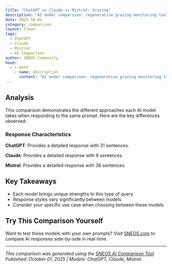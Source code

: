 ```yaml
---
title: "ChatGPT vs Claude vs Mistral: Grazing"
description: "AI model comparison: regenerative grazing monitoring tools..."
date: 2025-10-01
category: comparison
layout: Clean
tags:
  - ChatGPT
  - Claude
  - Mistral
  - AI Comparison
author: SNEOS Community
head:
  - - meta
    - name: description
      content: "AI model comparison: regenerative grazing monitoring tools..."
---
```


<ChatComparison
  title="ChatGPT vs Claude vs Mistral: Grazing"
  prompt="regenerative grazing monitoring tools"
  :responses='{
    "ChatGPT": "Regenerative grazing monitoring tools are essential for farmers, ranchers, and land managers to assess the health of their pastures, soil, and livestock under regenerative grazing practices. These tools help track improvements in soil fertility, plant diversity, water retention, animal health, and carbon sequestration, ensuring sustainable and productive grazing systems.\n\n### Key Types of Regenerative Grazing Monitoring Tools\n\n#### 1. **Soil Health Monitoring Tools**\n- **Soil Test Kits:** Portable kits or lab services for analyzing soil nutrients, pH, organic matter, and microbial activity.\n  - Examples: LaMotte Soil Test Kits, Soil Health Institute services.\n- **Penetrometers:** Measure soil compaction.\n- **Soil Moisture Sensors:** Track soil water content.\n- **Soil Carbon Testing:** Services or tools that measure soil organic carbon levels.\n\n#### 2. **Vegetation and Pasture Monitoring Tools**\n- **Plant Species Identification Apps:** Assist in identifying plant species and monitoring biodiversity.\n  - Examples: iNaturalist, PlantNet.\n- **Remote Sensing and Drones:** Use satellite images or drone photography to assess forage biomass, pasture cover, and erosion.\n- **Clip and Weigh Methods:** Manual clipping of plants to estimate forage availability.\n- **Pasture Condition Scoring:** Visual assessment protocols to rate pasture health and ground cover.\n\n#### 3. **Animal Health and Behavior Monitoring**\n- **GPS Collars:** Track livestock movement, grazing patterns, and rest periods.\n  - Examples: HerdDogg, Cowlar.\n- **Body Condition Scoring Apps:** Assist in evaluating livestock health and nutrition.\n- **Automated Weighing Systems:** Track weight gain or loss.\n\n#### 4. **Water Quality and Availability Monitoring**\n- **Water Testing Kits:** Check water quality parameters like pH, turbidity, and contaminants.\n- **Flow Meters and Sensors:** Monitor water availability in troughs, streams, or ponds.\n\n#### 5. **Data Management and Decision Support**\n- **Farm Management Software:** Integrates data from various monitoring tools to support rotational grazing decisions.\n  - Examples: PastureMap, GrazeTech, Rangeland Analysis Platform.\n- **GIS Mapping Tools:** To map pastures, water sources, and grazing rotations.\n\n---\n\n### Recommended Monitoring Frameworks and Guidelines\n\n- **Holistic Management\u00AE Monitoring Sheets:** Developed by Savory Institute for planned grazing and land health.\n- **NRCS Soil Health Toolkits:** USDA guides and protocols for soil monitoring.\n- **RAAT (Rangeland Assessment and Analysis Tool):** For rangeland condition monitoring.\n- **DROUGHT Monitor Tools:** To assess pasture stress under drought conditions.\n\n---\n\n### Summary\n\n| Tool Category                     | Examples                               | Purpose                                      |\n|----------------------------------|--------------------------------------|----------------------------------------------|\n| Soil Health                      | Soil test kits, penetrometers        | Soil nutrients, compaction, organic matter  |\n| Vegetation Monitoring            | Drones, apps, clip-and-weigh         | Forage biomass, plant species, pasture health|\n| Animal Monitoring                | GPS collars, BCS apps, scales         | Grazing patterns, health, weight tracking    |\n| Water Monitoring                | Water testing kits, flow sensors      | Water quality and availability                |\n| Data Management \u0026 Analysis      | PastureMap, GIS, Rangeland Analysis   | Integrate data for grazing decisions          |\n\nIf you want recommendations for specific products, apps, or protocols tailored to your region or operation size, feel free to ask!",
    "Claude": "# Regenerative Grazing Monitoring Tools\n\n## **Visual Assessment Tools**\n\n### **Rangeland Health Indicators**\n- **Soil stability tests** - Slake tests for aggregate stability\n- **Plant community assessments** - Species diversity and composition tracking\n- **Ground cover evaluation** - Bare ground vs. vegetation coverage\n- **Erosion pattern monitoring** - Identifying rills, gullies, and sheet erosion\n\n### **Photo Point Monitoring**\n- Fixed-point photography for long-term visual comparisons\n- Drone imagery for landscape-scale changes\n- Before/after grazing impact documentation\n\n## **Soil Health Monitoring**\n\n### **Physical Tests**\n- **Penetrometer readings** - Soil compaction measurement\n- **Infiltration rates** - Water absorption capacity\n- **Bulk density testing** - Soil structure assessment\n- **Aggregate stability** - Soil particle cohesion\n\n### **Biological Indicators**\n- **Soil organic matter testing** - Carbon content measurement\n- **Microbial activity assessments** - Soil respiration tests\n- **Earthworm counts** - Biological activity indicators\n- **Root biomass evaluation** - Below-ground productivity\n\n## **Digital/Tech-Based Tools**\n\n### **Grazing Management Apps**\n- **PastureMap** - Grazing planning and record keeping\n- **HerdWatch** - Livestock and pasture management\n- **AgriWebb** - Comprehensive farm management platform\n\n### **Remote Sensing**\n- **NDVI (Normalized Difference Vegetation Index)** monitoring\n- **Satellite imagery analysis** - Vegetation health tracking\n- **Drone-based multispectral imaging**\n\n### **Sensor Technology**\n- **Soil moisture sensors** - Real-time hydration monitoring\n- **Weather stations** - Microclimate tracking\n- **GPS collars** - Animal movement and grazing pattern analysis\n\n## **Water Cycle Monitoring**\n\n### **Measurement Tools**\n- **Rain gauges** - Precipitation tracking\n- **Stream flow monitors** - Water retention assessment\n- **Groundwater monitoring wells** - Water table changes\n- **Runoff collection systems** - Erosion and retention measurement\n\n## **Vegetation Monitoring**\n\n### **Quantitative Methods**\n- **Quadrat sampling** - Species composition and density\n- **Point-intercept method** - Ground cover percentage\n- **Height and biomass measurements** - Productivity indicators\n- **Phenology tracking** - Plant development stages\n\n### **Qualitative Assessments**\n- **Plant vigor scoring** - Health and resilience indicators\n- **Invasive species monitoring** - Weed pressure tracking\n- **Desirable species establishment** - Native plant recovery\n\n## **Animal Performance Indicators**\n\n### **Direct Measurements**\n- **Weight gain tracking** - Individual and herd performance\n- **Body condition scoring** - Nutritional status assessment\n- **Reproductive performance** - Conception and weaning rates\n- **Grazing behavior observation** - Preference and distribution patterns\n\n## **Economic and Planning Tools**\n\n### **Financial Tracking**\n- **Cost-per-acre analysis** - Economic efficiency metrics\n- **Return on investment calculations** - Profitability assessment\n- **Feed cost comparisons** - Supplemental vs. pasture feeding\n\n### **Planning Software**\n- **Grazing calculators** - Stocking rate optimization\n- **Paddock rotation planners** - Movement scheduling tools\n- **Growth curve modeling** - Forage production prediction\n\n## **Integration and Reporting**\n\n### **Data Management Platforms**\n- **Farm management software** - Centralized data collection\n- **Cloud-based storage systems** - Accessible record keeping\n- **Reporting dashboards** - Visual progress tracking\n\n### **Third-Party Verification**\n- **Soil testing laboratories** - Professional analysis services\n- **Ecological site assessments** - Expert evaluation protocols\n- **Carbon credit monitoring** - Verification for offset programs\n\n## **Getting Started Recommendations**\n\n### **Basic Monitoring Kit**\n1. Camera for photo points\n2. Soil penetrometer\n3. Simple infiltration ring\n4. Measuring tape and quadrats\n5. Basic weather monitoring tools\n\n### **Progressive Additions**\n- Soil testing services\n- Grazing management app\n- Drone or satellite imagery subscription\n- Advanced soil sensors\n\nThe key is starting with simple, consistent monitoring and gradually adding more sophisticated tools as experience and resources allow.",
    "Mistral": "Regenerative grazing is a holistic approach to livestock management that aims to improve soil health, biodiversity, and ecosystem resilience. Monitoring tools are essential for assessing the effectiveness of regenerative grazing practices and making informed management decisions. Here are some key monitoring tools and techniques:\n\n### 1. **Soil Health Assessment**\n   - **Soil Testing:** Regular soil tests can measure nutrient levels, organic matter, and microbial activity.\n   - **Soil Penetrometer:** Measures soil compaction, which can indicate soil health and the effectiveness of grazing practices.\n   - **Soil Carbon Analysis:** Assesses the amount of carbon sequestered in the soil, a key indicator of soil health.\n\n### 2. **Vegetation Monitoring**\n   - **Plant Species Composition:** Identifies the diversity and abundance of plant species, which can indicate the health of the pasture.\n   - **Biomass Measurement:** Estimates the amount of vegetation available for grazing, often done using clippings or remote sensing.\n   - **Ground Cover Assessment:** Measures the percentage of ground covered by vegetation, which can indicate soil protection and erosion risk.\n\n### 3. **Animal Performance**\n   - **Weight Gain:** Monitors the weight gain of livestock to assess the nutritional value of the pasture.\n   - **Health Indicators:** Tracks animal health metrics such as body condition scores, disease incidence, and reproductive performance.\n\n### 4. **Water Quality**\n   - **Water Testing:** Analyzes water quality in streams and ponds to ensure that grazing practices are not causing pollution.\n   - **Riparian Health:** Assesses the health of riparian zones, which are critical for water quality and biodiversity.\n\n### 5. **Biodiversity Monitoring**\n   - **Bird and Insect Surveys:** Conducts surveys to monitor the presence and abundance of bird and insect species, which can indicate overall ecosystem health.\n   - **Plant and Animal Diversity:** Measures the diversity of plant and animal species in the grazing area.\n\n### 6. **Economic Performance**\n   - **Cost-Benefit Analysis:** Evaluates the economic impact of regenerative grazing practices, including costs and benefits.\n   - **Market Access:** Assesses the ability to access premium markets for regeneratively produced products.\n\n### 7. **Remote Sensing and GIS**\n   - **Satellite Imagery:** Uses satellite data to monitor vegetation health, soil moisture, and other environmental factors.\n   - **GIS Mapping:** Creates maps to visualize and analyze spatial data related to grazing practices and their impacts.\n\n### 8. **Community and Social Impact**\n   - **Stakeholder Surveys:** Gathers feedback from farmers, ranchers, and other stakeholders to understand the social and economic impacts of regenerative grazing.\n   - **Community Engagement:** Assesses the level of community involvement and support for regenerative practices.\n\n### 9. **Climate Impact**\n   - **Greenhouse Gas Emissions:** Measures the emissions of greenhouse gases such as methane and nitrous oxide from grazing operations.\n   - **Carbon Sequestration:** Estimates the amount of carbon sequestered in the soil and vegetation due to regenerative practices.\n\n### 10. **Adaptive Management**\n   - **Feedback Loops:** Continuously monitors and adjusts grazing practices based on feedback from the monitoring tools.\n   - **Decision Support Systems:** Uses data from monitoring tools to make informed decisions about grazing management.\n\n### Tools and Technologies\n   - **Mobile Apps:** Such as PastureMap, which helps farmers plan and monitor grazing activities.\n   - **Drones:** For aerial surveys to monitor vegetation health and livestock movement.\n   - **IoT Sensors:** For real-time monitoring of soil moisture, temperature, and other environmental factors.\n\nBy integrating these monitoring tools and techniques, farmers and ranchers can effectively manage their regenerative grazing practices to achieve sustainable and resilient ecosystems."
  }'
  published-date="16:30"
/>

## Analysis

This comparison demonstrates the different approaches each AI model takes when responding to the same prompt. Here are the key differences observed:

### Response Characteristics

**ChatGPT**: Provides a detailed response with 31 sentences. 

**Claude**: Provides a detailed response with 8 sentences. 

**Mistral**: Provides a detailed response with 38 sentences. 

## Key Takeaways

- Each model brings unique strengths to this type of query
- Response styles vary significantly between models
- Consider your specific use case when choosing between these models

## Try This Comparison Yourself

Want to test these models with your own prompts? Visit [SNEOS.com](https://sneos.com) to compare AI responses side-by-side in real-time.

---

*This comparison was generated using the [SNEOS AI Comparison Tool](https://sneos.com)*
*Published: October 01, 2025 | Models: ChatGPT, Claude, Mistral*
